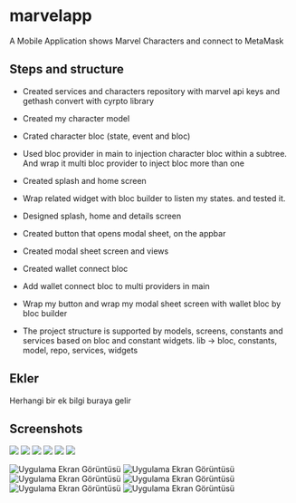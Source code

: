 # marvelapp

A Mobile Application shows Marvel Characters and connect to MetaMask




## Steps and structure



- Created services and characters repository with marvel api keys and gethash convert with cyrpto library
- Created my character model
- Crated character bloc (state, event and bloc)
- Used bloc provider in main to injection character bloc within a subtree. And wrap it multi bloc provider to inject bloc more than one
- Created splash and home screen
- Wrap related widget with bloc builder to listen my states. and tested it.
- Designed splash, home and details screen
- Created button that opens modal sheet, on the appbar
- Created modal sheet screen and views
- Created wallet connect bloc
- Add wallet connect bloc to multi providers in main
- Wrap my button and wrap my modal sheet screen with wallet bloc by bloc builder

- The project structure is supported by models, screens, constants and services based on bloc and constant widgets.
  lib -> bloc, constants, model, repo, services, widgets


## Ekler

Herhangi bir ek bilgi buraya gelir


## Screenshots

<img src= "https://www.hizliresim.com/1dilagb">
<img src= "https://www.hizliresim.com/a7b9fl6">
<img src= "https://www.hizliresim.com/jc6d18w">
<img src= "https://www.hizliresim.com/p5gu96o">
<img src= "https://www.hizliresim.com/45ffyzz">
<img src= "https://www.hizliresim.com/3s3wjy4">

![Uygulama Ekran Görüntüsü](https://www.hizliresim.com/1dilagb)
![Uygulama Ekran Görüntüsü](https://www.hizliresim.com/a7b9fl6)
![Uygulama Ekran Görüntüsü](https://www.hizliresim.com/jc6d18w)
![Uygulama Ekran Görüntüsü](https://www.hizliresim.com/p5gu96o)
![Uygulama Ekran Görüntüsü](https://www.hizliresim.com/45ffyzz)
![Uygulama Ekran Görüntüsü](https://www.hizliresim.com/3s3wjy4)


  
